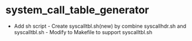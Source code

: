 # system_call_table_generator

- Add sh script
      - Create syscalltbl.sh(new) by combine syscallhdr.sh and syscalltbl.sh
      - Modify to Makefile to support syscalltbl.sh